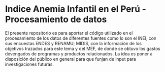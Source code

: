 # Indice Anemia Infantil en el Perú - Procesamiento de datos
El presente repositorio es para aportar el código utilizado en el procesamiento de los datos de diferentes fuentes como lo son el INEI, con sus encuestas ENDES y RENAMU; MIDIS, con la información de los objetivos trazados para este tema y del MEF, de donde se obtuvo los gastos devengados de programas y productos relacionados. 
La idea es poner a disposición del público en general para que funjan de input para investigaciones futuras.
